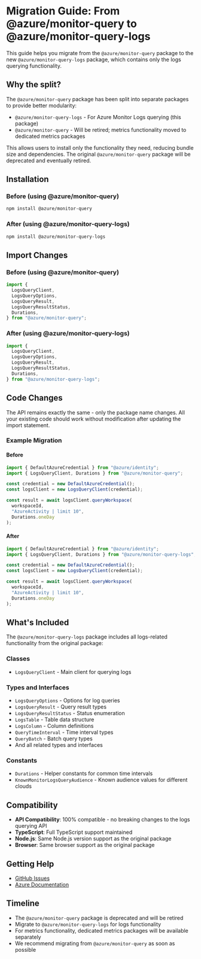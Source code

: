 # Migration Guide: From @azure/monitor-query to @azure/monitor-query-logs

This guide helps you migrate from the `@azure/monitor-query` package to the new `@azure/monitor-query-logs` package, which contains only the logs querying functionality.

## Why the split?

The `@azure/monitor-query` package has been split into separate packages to provide better modularity:

- `@azure/monitor-query-logs` - For Azure Monitor Logs querying (this package)
- `@azure/monitor-query` - Will be retired; metrics functionality moved to dedicated metrics packages

This allows users to install only the functionality they need, reducing bundle size and dependencies. The original `@azure/monitor-query` package will be deprecated and eventually retired.

## Installation

### Before (using @azure/monitor-query)

```bash
npm install @azure/monitor-query
```

### After (using @azure/monitor-query-logs)

```bash
npm install @azure/monitor-query-logs
```

## Import Changes

### Before (using @azure/monitor-query)

```typescript
import {
  LogsQueryClient,
  LogsQueryOptions,
  LogsQueryResult,
  LogsQueryResultStatus,
  Durations,
} from "@azure/monitor-query";
```

### After (using @azure/monitor-query-logs)

```typescript
import {
  LogsQueryClient,
  LogsQueryOptions,
  LogsQueryResult,
  LogsQueryResultStatus,
  Durations,
} from "@azure/monitor-query-logs";
```

## Code Changes

The API remains exactly the same - only the package name changes. All your existing code should work without modification after updating the import statement.

### Example Migration

#### Before

```typescript
import { DefaultAzureCredential } from "@azure/identity";
import { LogsQueryClient, Durations } from "@azure/monitor-query";

const credential = new DefaultAzureCredential();
const logsClient = new LogsQueryClient(credential);

const result = await logsClient.queryWorkspace(
  workspaceId,
  "AzureActivity | limit 10",
  Durations.oneDay
);
```

#### After

```typescript
import { DefaultAzureCredential } from "@azure/identity";
import { LogsQueryClient, Durations } from "@azure/monitor-query-logs";

const credential = new DefaultAzureCredential();
const logsClient = new LogsQueryClient(credential);

const result = await logsClient.queryWorkspace(
  workspaceId,
  "AzureActivity | limit 10",
  Durations.oneDay
);
```

## What's Included

The `@azure/monitor-query-logs` package includes all logs-related functionality from the original package:

### Classes

- `LogsQueryClient` - Main client for querying logs

### Types and Interfaces

- `LogsQueryOptions` - Options for log queries
- `LogsQueryResult` - Query result types
- `LogsQueryResultStatus` - Status enumeration
- `LogsTable` - Table data structure
- `LogsColumn` - Column definitions
- `QueryTimeInterval` - Time interval types
- `QueryBatch` - Batch query types
- And all related types and interfaces

### Constants

- `Durations` - Helper constants for common time intervals
- `KnownMonitorLogsQueryAudience` - Known audience values for different clouds

## Compatibility

- **API Compatibility**: 100% compatible - no breaking changes to the logs querying API
- **TypeScript**: Full TypeScript support maintained
- **Node.js**: Same Node.js version support as the original package
- **Browser**: Same browser support as the original package

## Getting Help

- [GitHub Issues](https://github.com/Azure/azure-sdk-for-js/issues)
- [Azure Documentation](https://docs.microsoft.com/azure/azure-monitor/)

## Timeline

- The `@azure/monitor-query` package is deprecated and will be retired
- Migrate to `@azure/monitor-query-logs` for logs functionality
- For metrics functionality, dedicated metrics packages will be available separately
- We recommend migrating from `@azure/monitor-query` as soon as possible

